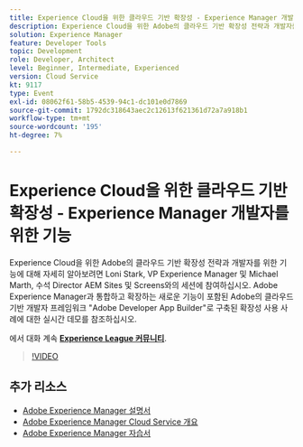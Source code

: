 ```yaml
---
title: Experience Cloud을 위한 클라우드 기반 확장성 - Experience Manager 개발자를 위한 기능
description: Experience Cloud을 위한 Adobe의 클라우드 기반 확장성 전략과 개발자를 위한 기능에 대해 자세히 알아보려면 Loni Stark, VP Experience Manager 및 Michael Marth, 수석 Director AEM Sites 및 Screens와의 세션에 참여하십시오. Adobe Experience Manager과 통합하고 확장하는 새로운 기능이 포함된 Adobe의 클라우드 기반 개발자 프레임워크 "Adobe Developer App Builder"로 구축된 확장성 사용 사례에 대한 실시간 데모를 참조하십시오.
solution: Experience Manager
feature: Developer Tools
topic: Development
role: Developer, Architect
level: Beginner, Intermediate, Experienced
version: Cloud Service
kt: 9117
type: Event
exl-id: 08062f61-58b5-4539-94c1-dc101e0d7869
source-git-commit: 1792dc318643aec2c12613f621361d72a7a918b1
workflow-type: tm+mt
source-wordcount: '195'
ht-degree: 7%

---
```


# Experience Cloud을 위한 클라우드 기반 확장성 - Experience Manager 개발자를 위한 기능

Experience Cloud을 위한 Adobe의 클라우드 기반 확장성 전략과 개발자를 위한 기능에 대해 자세히 알아보려면 Loni Stark, VP Experience Manager 및 Michael Marth, 수석 Director AEM Sites 및 Screens와의 세션에 참여하십시오. Adobe Experience Manager과 통합하고 확장하는 새로운 기능이 포함된 Adobe의 클라우드 기반 개발자 프레임워크 &quot;Adobe Developer App Builder&quot;로 구축된 확장성 사용 사례에 대한 실시간 데모를 참조하십시오.

에서 대화 계속 **[Experience League 커뮤니티](https://adobe.ly/2XTk7aX)**.

>[!VIDEO](https://video.tv.adobe.com/v/337491/?quality=12&learn=on&hidetitle=true)

## 추가 리소스

- [Adobe Experience Manager 설명서](https://experienceleague.adobe.com/docs/experience-manager-cloud-service.html?lang=ko-KR)
- [Adobe Experience Manager Cloud Service 개요](https://experienceleague.adobe.com/docs/experience-manager-cloud-service/overview/home.html)
- [Adobe Experience Manager 자습서](https://experienceleague.adobe.com/docs/experience-manager-tutorials.html)
